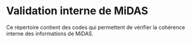 # Validation interne de MiDAS

Ce répertoire contient des codes qui permettent de vérifier la cohérence interne des informations de MiDAS.
